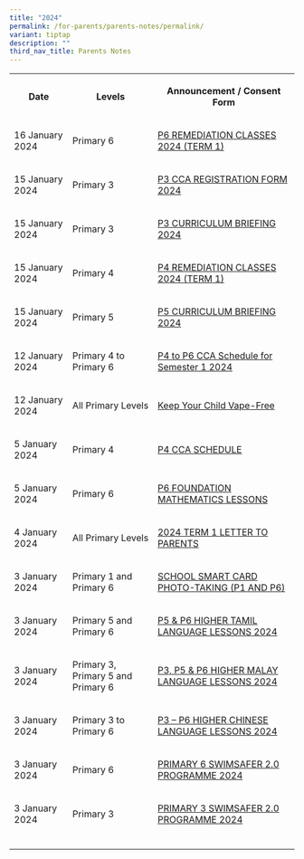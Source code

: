 ```yaml
---
title: "2024"
permalink: /for-parents/parents-notes/permalink/
variant: tiptap
description: ""
third_nav_title: Parents Notes
---
```

<table><tbody><tr><th rowspan="1" colspan="1"><p>Date</p></th><th rowspan="1" colspan="1"><p>Levels</p></th><th rowspan="1" colspan="1"><p>Announcement / Consent Form</p></th></tr><tr><td rowspan="1" colspan="1"><p>16 January 2024</p></td><td rowspan="1" colspan="1"><p>Primary 6</p></td><td rowspan="1" colspan="1"><p><a href="https://go.gov.sg/pcps2024027" rel="noopener noreferrer nofollow" target="_blank">P6 REMEDIATION CLASSES 2024 (TERM 1)</a></p></td></tr><tr><td rowspan="1" colspan="1"><p>15 January 2024</p></td><td rowspan="1" colspan="1"><p>Primary 3</p></td><td rowspan="1" colspan="1"><p><a href="https://go.gov.sg/pcps2024028" rel="noopener noreferrer nofollow" target="_blank">P3 CCA REGISTRATION FORM 2024</a></p></td></tr><tr><td rowspan="1" colspan="1"><p>15 January 2024</p></td><td rowspan="1" colspan="1"><p>Primary 3</p></td><td rowspan="1" colspan="1"><p><a href="https://www.punggolcovepri.moe.edu.sg/for-parents/permalink/curriculum-briefings/" rel="noopener noreferrer nofollow" target="_blank">P3 CURRICULUM BRIEFING 2024</a></p></td></tr><tr><td rowspan="1" colspan="1"><p>15 January 2024</p></td><td rowspan="1" colspan="1"><p>Primary 4</p></td><td rowspan="1" colspan="1"><p><a href="https://go.gov.sg/pcps2024031" rel="noopener noreferrer nofollow" target="_blank">P4 REMEDIATION CLASSES 2024 (TERM 1)</a></p></td></tr><tr><td rowspan="1" colspan="1"><p>15 January 2024</p></td><td rowspan="1" colspan="1"><p>Primary 5</p></td><td rowspan="1" colspan="1"><p><a href="https://go.gov.sg/pcps2024032" rel="noopener noreferrer nofollow" target="_blank">P5 CURRICULUM BRIEFING 2024</a></p></td></tr><tr><td rowspan="1" colspan="1"><p>12 January 2024</p></td><td rowspan="1" colspan="1"><p>Primary 4 to Primary 6</p></td><td rowspan="1" colspan="1"><p><a href="https://go.gov.sg/p4top6ccaschedulesem1" rel="noopener noreferrer nofollow" target="_blank">P4 to P6 CCA Schedule for Semester 1 2024</a></p></td></tr><tr><td rowspan="1" colspan="1"><p>12 January 2024</p></td><td rowspan="1" colspan="1"><p>All Primary Levels</p></td><td rowspan="1" colspan="1"><p><a href="https://go.gov.sg/vapefree" rel="noopener noreferrer nofollow" target="_blank">Keep Your Child Vape-Free</a></p></td></tr><tr><td rowspan="1" colspan="1"><p>5 January 2024</p></td><td rowspan="1" colspan="1"><p>Primary 4</p></td><td rowspan="1" colspan="1"><p><a href="https://go.gov.sg/pcps2024017" rel="noopener noreferrer nofollow" target="_blank">P4 CCA SCHEDULE</a></p></td></tr><tr><td rowspan="1" colspan="1"><p>5 January 2024</p></td><td rowspan="1" colspan="1"><p>Primary 6</p></td><td rowspan="1" colspan="1"><p><a href="https://go.gov.sg/pcps2024018" rel="noopener noreferrer nofollow" target="_blank">P6 FOUNDATION MATHEMATICS LESSONS</a></p></td></tr><tr><td rowspan="1" colspan="1"><p>4 January 2024</p></td><td rowspan="1" colspan="1"><p>All Primary Levels</p></td><td rowspan="1" colspan="1"><p><a href="https://go.gov.sg/pcps2024010" rel="noopener noreferrer nofollow" target="_blank">2024 TERM 1 LETTER TO PARENTS</a></p></td></tr><tr><td rowspan="1" colspan="1"><p>3 January 2024</p></td><td rowspan="1" colspan="1"><p>Primary 1 and Primary 6</p></td><td rowspan="1" colspan="1"><p><a href="https://go.gov.sg/pcsp2024016" rel="noopener noreferrer nofollow" target="_blank">SCHOOL SMART CARD PHOTO-TAKING (P1 AND P6)</a></p></td></tr><tr><td rowspan="1" colspan="1"><p>3 January 2024</p></td><td rowspan="1" colspan="1"><p>Primary 5 and Primary 6</p></td><td rowspan="1" colspan="1"><p><a href="https://go.gov.sg/pcsp2024015" rel="noopener noreferrer nofollow" target="_blank">P5 &amp; P6 HIGHER TAMIL LANGUAGE LESSONS 2024</a></p></td></tr><tr><td rowspan="1" colspan="1"><p>3 January 2024</p></td><td rowspan="1" colspan="1"><p>Primary 3, Primary 5 and Primary 6</p></td><td rowspan="1" colspan="1"><p><a href="https://go.gov.sg/pcsp2024014" rel="noopener noreferrer nofollow" target="_blank">P3, P5 &amp; P6 HIGHER MALAY LANGUAGE LESSONS 2024</a></p></td></tr><tr><td rowspan="1" colspan="1"><p>3 January 2024</p></td><td rowspan="1" colspan="1"><p>Primary 3 to Primary 6</p></td><td rowspan="1" colspan="1"><p><a href="https://go.gov.sg/pcsp2024013" rel="noopener noreferrer nofollow" target="_blank">P3 – P6 HIGHER CHINESE LANGUAGE LESSONS 2024</a></p></td></tr><tr><td rowspan="1" colspan="1"><p>3 January 2024</p></td><td rowspan="1" colspan="1"><p>Primary 6</p></td><td rowspan="1" colspan="1"><p><a href="https://go.gov.sg/pcsp2024012" rel="noopener noreferrer nofollow" target="_blank">PRIMARY 6 SWIMSAFER 2.0 PROGRAMME 2024</a></p></td></tr><tr><td rowspan="1" colspan="1"><p>3 January 2024</p></td><td rowspan="1" colspan="1"><p>Primary 3</p></td><td rowspan="1" colspan="1"><p><a href="https://go.gov.sg/pcsp2024011" rel="noopener noreferrer nofollow" target="_blank">PRIMARY 3 SWIMSAFER 2.0 PROGRAMME 2024</a></p></td></tr><tr><td rowspan="1" colspan="1"><p></p></td><td rowspan="1" colspan="1"><p></p></td><td rowspan="1" colspan="1"><p></p></td></tr></tbody></table><p></p>